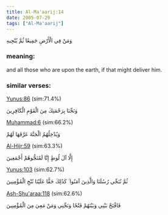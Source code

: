 ```yaml
---
title: Al-Ma'aarij:14
date: 2005-07-29
tags: ["Al-Ma'aarij"]
---
```

وَمَنْ فِي الْأَرْضِ جَمِيعًا ثُمَّ يُنْجِيهِ
### meaning: 
and all those who are upon the earth, if that might deliver him.
### similar verses: 

[Yunus:86](/10/86) (sim:71.4%)

وَنَجِّنَا بِرَحْمَتِكَ مِنَ الْقَوْمِ الْكَافِرِينَ

[Muhammad:6](/47/6) (sim:66.2%)

وَيُدْخِلُهُمُ الْجَنَّةَ عَرَّفَهَا لَهُمْ

[Al-Hijr:59](/15/59) (sim:63.3%)

إِلَّا آلَ لُوطٍ إِنَّا لَمُنَجُّوهُمْ أَجْمَعِينَ

[Yunus:103](/10/103) (sim:62.7%)

ثُمَّ نُنَجِّي رُسُلَنَا وَالَّذِينَ آمَنُوا ۚ كَذَٰلِكَ حَقًّا عَلَيْنَا نُنْجِ الْمُؤْمِنِينَ

[Ash-Shu'araa:118](/26/118) (sim:62.6%)

فَافْتَحْ بَيْنِي وَبَيْنَهُمْ فَتْحًا وَنَجِّنِي وَمَنْ مَعِيَ مِنَ الْمُؤْمِنِينَ
